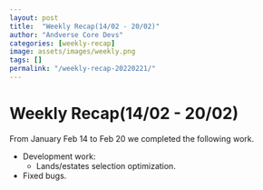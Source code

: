 ```yaml
---
layout: post
title:  "Weekly Recap(14/02 - 20/02)"
author: "Andverse Core Devs"
categories: [weekly-recap]
image: assets/images/weekly.png
tags: []
permalink: "/weekly-recap-20220221/"
---
```


# Weekly Recap(14/02 - 20/02)

From January Feb 14 to Feb 20 we completed the following work.

 - Development work: 
     - Lands/estates selection optimization.
  - Fixed bugs.


